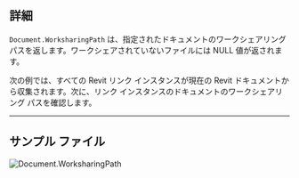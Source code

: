 ## 詳細
`Document.WorksharingPath` は、指定されたドキュメントのワークシェアリング パスを返します。ワークシェアされていないファイルには NULL 値が返されます。

次の例では、すべての Revit リンク インスタンスが現在の Revit ドキュメントから収集されます。次に、リンク インスタンスのドキュメントのワークシェアリング パスを確認します。
___
## サンプル ファイル

![Document.WorksharingPath](./Revit.Application.Document.WorksharingPath_img.jpg)
